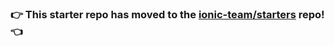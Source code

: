 ### :point_right: This starter repo has moved to the [ionic-team/starters](https://github.com/ionic-team/starters/tree/master/ionic-angular/official/super) repo! :point_left:
